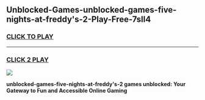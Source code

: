 
## Unblocked-Games-unblocked-games-five-nights-at-freddy's-2-Play-Free-7sll4
<h3>
<a href="https://premium76.site?title=unblocked-games-five-nights-at-freddy's-2&ref=09A">CLICK TO PLAY</a></h3>
<hr>

<h3>
<a href="https://premium76.site?title=unblocked-games-five-nights-at-freddy's-2&ref=09A">CLICK 2 PLAY</a>
  
</h3>

<a href="https://premium76.site?title=unblocked-games-five-nights-at-freddy's-2&ref=09A"><img src="https://clearcache.store/games.png"></a>


**unblocked-games-five-nights-at-freddy's-2 games unblocked: Your Gateway to Fun and Accessible Online Gaming**
